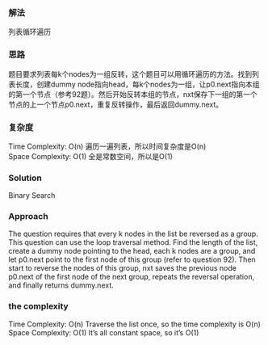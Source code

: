 ### 解法 
列表循环遍历

### 思路
题目要求列表每k个nodes为一组反转，这个题目可以用循环遍历的方法。找到列表长度，创建dummy node指向head，每k个nodes为一组，让p0.next指向本组的第一个节点（参考92题）。然后开始反转本组的节点，nxt保存下一组的第一个节点的上一个节点p0.next，重复反转操作，最后返回dummy.next。
### 复杂度
Time Complexity: O(n) 遍历一遍列表，所以时间复杂度是O(n)    
Space Complexity: O(1) 全是常数空间，所以是O(1)


### Solution
Binary Search

### Approach
The question requires that every k nodes in the list be reversed as a group. This question can use the loop traversal method. Find the length of the list, create a dummy node pointing to the head, each k nodes are a group, and let p0.next point to the first node of this group (refer to question 92). Then start to reverse the nodes of this group, nxt saves the previous node p0.next of the first node of the next group, repeats the reversal operation, and finally returns dummy.next.

### the complexity
Time Complexity: O(n) Traverse the list once, so the time complexity is O(n)  
Space Complexity: O(1) It’s all constant space, so it’s O(1)